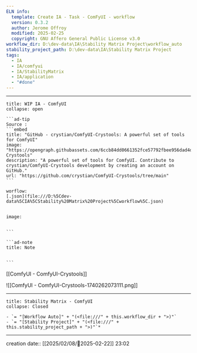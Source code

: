 ```yaml
---
ELN info:
  template: Create IA - Task - ComFyUI - workflow
  version: 0.3.2
  author: Jerome Offroy
  modified: 2025-02-25
  copyright: GNU Affero General Public License v3.0
workflow_dir: D:\dev-data\IA\Stability Matrix Project\workflow_auto
stability_project_path: D:\dev-data\IA\Stability Matrix Project
tags:
  - IA
  - IA/comfyui
  - IA/StabilityMatrix
  - IA/application
  - "#done"
---
```


---
 
`````ad-example
title: WIP IA - ComfyUI
collapse: open

```ad-tip
Source : 
```embed
title: "GitHub - crystian/ComfyUI-Crystools: A powerful set of tools for ComfyUI"
image: "https://opengraph.githubassets.com/6ccb84dd0661352fce57792fbee956dad4dd9667e53d4d89c3a7c72ad1ea84b0/crystian/ComfyUI-Crystools"
description: "A powerful set of tools for ComfyUI. Contribute to crystian/ComfyUI-Crystools development by creating an account on GitHub."
url: "https://github.com/crystian/ComfyUI-Crystools/tree/main"
```

worflow:  
[.json](file:///D:%5Cdev-data%5CIA%5CStability%20Matrix%20Project%5Cworkflow%5C.json)


image:  


```

```ad-note
title: Note
 

```

`````

[[ComfyUI - ComfyUI-Crystools]]

![[ComfyUI - ComfyUI-Crystools-1740262073111.png]]


---

```ad-tip
title: Stability Matrix - ComfyUI
collapse: Closed

- `= "[Workflow Auto]" + "(<file:///" + this.workflow_dir + ">)"`
- `= "[Stability Project]" + "(<file:///" + this.stability_project_path + ">)"`*
```

---
creation date:: [[2025/02/08/📒2025-02-22]]  23:02




